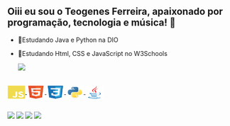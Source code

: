 ## Oiii eu sou o Teogenes Ferreira, apaixonado por programação, tecnologia e música! 👋

- 🌱Estudando Java e Python na DIO
- 🌱Estudando Html, CSS e JavaScript no W3Schools

  <div>
    <a href="https://github.com/teolima">
    <picture>
  <source
    srcset="https://github-readme-stats.vercel.app/api?username=teolima&show_icons=true&theme=dark"
    media="(prefers-color-scheme: dark)"
  />
  <source
    srcset="https://github-readme-stats.vercel.app/api?username=teolima&show_icons=true"
    media="(prefers-color-scheme: light), (prefers-color-scheme: no-preference)"
  />
  <img src="https://github-readme-stats.vercel.app/api?username=teolima&show_icons=true" />
</picture>
  </div>

<div style="display: inline_block"><br>
  <img align="center" alt="teo-Js" height="30" width="40" src="https://raw.githubusercontent.com/devicons/devicon/master/icons/javascript/javascript-plain.svg">
  <img align="center" alt="teo-HTML" height="30" width="40" src="https://raw.githubusercontent.com/devicons/devicon/master/icons/html5/html5-original.svg">
  <img align="center" alt="teo-CSS" height="30" width="40" src="https://raw.githubusercontent.com/devicons/devicon/master/icons/css3/css3-original.svg">
  <img align="center" alt="teo-Python" height="30" width="40" src="https://raw.githubusercontent.com/devicons/devicon/master/icons/python/python-original.svg">
   <img align="center" alt="teo-Python" height="30" width="40" src="https://raw.githubusercontent.com/devicons/devicon/master/icons/java/java-original.svg">
</div>

##

<div> 
  <a href="https://www.linkedin.com/in/teo-lima-696455223/" target="_blank"><img src="https://img.shields.io/badge/-Instagram-%23E4405F?style=for-the-badge&logo=instagram&logoColor=white" target="_blank"></a>
  <a href="https://discord.com/channels/@me/1225721381241487404" target="_blank"><img src="https://img.shields.io/badge/Discord-7289DA?style=for-the-badge&logo=discord&logoColor=white" target="_blank"></a> 
  <a href = "teogenesster@gmail.com"><img src="https://img.shields.io/badge/-Gmail-%23333?style=for-the-badge&logo=gmail&logoColor=white" target="_blank"></a>
  <a href="https://www.linkedin.com/in/teo-lima-696455223/" target="_blank"><img src="https://img.shields.io/badge/-LinkedIn-%230077B5?style=for-the-badge&logo=linkedin&logoColor=white" target="_blank"></a> 
  
</div>
